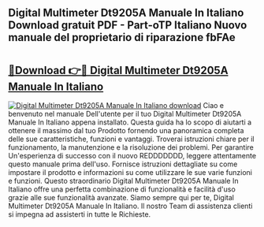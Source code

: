 ## Digital Multimeter Dt9205A Manuale In Italiano Download gratuit PDF - Part-oTP Italiano Nuovo manuale del proprietario di riparazione fbFAe

# <h2><a href="http://df9g55.blite.top/?on=Digital+Multimeter+Dt9205A+Manuale+In+Italiano">🔗Download 👉🔴 Digital Multimeter Dt9205A Manuale In Italiano</a></h2>

[![Digital Multimeter Dt9205A Manuale In Italiano download](https://i.imgur.com/lujVjoI.png)](http://df9g55.blite.top/?on=Digital+Multimeter+Dt9205A+Manuale+In+Italiano)
Ciao e benvenuto nel manuale Dell'utente per il tuo Digital Multimeter Dt9205A Manuale In Italiano appena installato. Questa guida ha lo scopo di aiutarti a ottenere il massimo dal tuo Prodotto fornendo una panoramica completa delle sue caratteristiche, funzioni e vantaggi. Troverai istruzioni chiare per il funzionamento, la manutenzione e la risoluzione dei problemi. Per garantire Un'esperienza di successo con il nuovo REDDDDDDD, leggere attentamente questo manuale prima dell'uso. Fornisce istruzioni dettagliate su come impostare il prodotto e informazioni su come utilizzare le sue varie funzioni e funzioni. Questo straordinario Digital Multimeter Dt9205A Manuale In Italiano offre una perfetta combinazione di funzionalità e facilità d'uso grazie alle sue funzionalità avanzate. Siamo sempre qui per te, Digital Multimeter Dt9205A Manuale In Italiano. Il nostro Team di assistenza clienti si impegna ad assisterti in tutte le Richieste.
